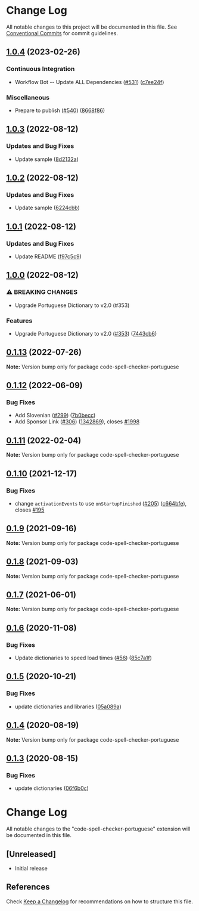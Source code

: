 # Change Log

All notable changes to this project will be documented in this file.
See [Conventional Commits](https://conventionalcommits.org) for commit guidelines.

## [1.0.4](https://github.com/streetsidesoftware/vscode-cspell-dict-extensions/compare/code-spell-checker-portuguese@1.0.3...code-spell-checker-portuguese@1.0.4) (2023-02-26)


### Continuous Integration

* Workflow Bot -- Update ALL Dependencies ([#531](https://github.com/streetsidesoftware/vscode-cspell-dict-extensions/issues/531)) ([c7ee24f](https://github.com/streetsidesoftware/vscode-cspell-dict-extensions/commit/c7ee24f30552a6e8904a8d489b8a76ddcd3eedec))


### Miscellaneous

* Prepare to publish ([#540](https://github.com/streetsidesoftware/vscode-cspell-dict-extensions/issues/540)) ([8668f86](https://github.com/streetsidesoftware/vscode-cspell-dict-extensions/commit/8668f86b5fe3bf076cc44db54ec9b15d2f137623))

## [1.0.3](https://github.com/streetsidesoftware/vscode-cspell-dict-extensions/compare/code-spell-checker-portuguese@1.0.2...code-spell-checker-portuguese@1.0.3) (2022-08-12)


### Updates and Bug Fixes

* Update sample ([8d2132a](https://github.com/streetsidesoftware/vscode-cspell-dict-extensions/commit/8d2132ac0e337bc2d043fdcdd2cc6a4eaee78fac))

## [1.0.2](https://github.com/streetsidesoftware/vscode-cspell-dict-extensions/compare/code-spell-checker-portuguese@1.0.1...code-spell-checker-portuguese@1.0.2) (2022-08-12)


### Updates and Bug Fixes

* Update sample ([6224cbb](https://github.com/streetsidesoftware/vscode-cspell-dict-extensions/commit/6224cbb8e44345375810c34603db7d856bd01ad6))

## [1.0.1](https://github.com/streetsidesoftware/vscode-cspell-dict-extensions/compare/code-spell-checker-portuguese@1.0.0...code-spell-checker-portuguese@1.0.1) (2022-08-12)


### Updates and Bug Fixes

* Update README ([f97c5c9](https://github.com/streetsidesoftware/vscode-cspell-dict-extensions/commit/f97c5c9fc6cd3b801f13c7e97abcb6b48c881cd8))

## [1.0.0](https://github.com/streetsidesoftware/vscode-cspell-dict-extensions/compare/code-spell-checker-portuguese@0.1.13...code-spell-checker-portuguese@1.0.0) (2022-08-12)


### ⚠ BREAKING CHANGES

* Upgrade Portuguese Dictionary to v2.0 (#353)

### Features

* Upgrade Portuguese Dictionary to v2.0 ([#353](https://github.com/streetsidesoftware/vscode-cspell-dict-extensions/issues/353)) ([7443cb6](https://github.com/streetsidesoftware/vscode-cspell-dict-extensions/commit/7443cb6c282a286b9e48d62b8b76f2074162eb64))

## [0.1.13](https://github.com/streetsidesoftware/vscode-cspell-dict-extensions/compare/code-spell-checker-portuguese@0.1.12...code-spell-checker-portuguese@0.1.13) (2022-07-26)

**Note:** Version bump only for package code-spell-checker-portuguese





## [0.1.12](https://github.com/streetsidesoftware/vscode-cspell-dict-extensions/compare/code-spell-checker-portuguese@0.1.11...code-spell-checker-portuguese@0.1.12) (2022-06-09)


### Bug Fixes

* Add Slovenian ([#299](https://github.com/streetsidesoftware/vscode-cspell-dict-extensions/issues/299)) ([7b0becc](https://github.com/streetsidesoftware/vscode-cspell-dict-extensions/commit/7b0becc910e11e674ad32be812aa5e138b005219))
* Add Sponsor Link ([#306](https://github.com/streetsidesoftware/vscode-cspell-dict-extensions/issues/306)) ([1342869](https://github.com/streetsidesoftware/vscode-cspell-dict-extensions/commit/13428699ee20f6b6a597dd2638d5633f2a53c9cf)), closes [#1998](https://github.com/streetsidesoftware/vscode-cspell-dict-extensions/issues/1998)





## [0.1.11](https://github.com/streetsidesoftware/vscode-cspell-dict-extensions/compare/code-spell-checker-portuguese@0.1.10...code-spell-checker-portuguese@0.1.11) (2022-02-04)

**Note:** Version bump only for package code-spell-checker-portuguese





## [0.1.10](https://github.com/streetsidesoftware/vscode-cspell-dict-extensions/compare/code-spell-checker-portuguese@0.1.9...code-spell-checker-portuguese@0.1.10) (2021-12-17)


### Bug Fixes

* change `activationEvents` to use `onStartupFinished` ([#205](https://github.com/streetsidesoftware/vscode-cspell-dict-extensions/issues/205)) ([c664bfe](https://github.com/streetsidesoftware/vscode-cspell-dict-extensions/commit/c664bfe88497c9eaf82aa5549734d99db9194001)), closes [#195](https://github.com/streetsidesoftware/vscode-cspell-dict-extensions/issues/195)





## [0.1.9](https://github.com/streetsidesoftware/vscode-cspell-dict-extensions/compare/code-spell-checker-portuguese@0.1.8...code-spell-checker-portuguese@0.1.9) (2021-09-16)

**Note:** Version bump only for package code-spell-checker-portuguese





## [0.1.8](https://github.com/streetsidesoftware/vscode-cspell-dict-extensions/compare/code-spell-checker-portuguese@0.1.7...code-spell-checker-portuguese@0.1.8) (2021-09-03)

**Note:** Version bump only for package code-spell-checker-portuguese





## [0.1.7](https://github.com/streetsidesoftware/vscode-cspell-dict-extensions/compare/code-spell-checker-portuguese@0.1.6...code-spell-checker-portuguese@0.1.7) (2021-06-01)

**Note:** Version bump only for package code-spell-checker-portuguese





## [0.1.6](https://github.com/streetsidesoftware/vscode-cspell-dict-extensions/compare/code-spell-checker-portuguese@0.1.5...code-spell-checker-portuguese@0.1.6) (2020-11-08)


### Bug Fixes

* Update dictionaries to speed load times ([#56](https://github.com/streetsidesoftware/vscode-cspell-dict-extensions/issues/56)) ([85c7a1f](https://github.com/streetsidesoftware/vscode-cspell-dict-extensions/commit/85c7a1f3363945594f6d86dbb7dae7f4c95a76e7))





## [0.1.5](https://github.com/streetsidesoftware/vscode-cspell-dict-extensions/compare/code-spell-checker-portuguese@0.1.4...code-spell-checker-portuguese@0.1.5) (2020-10-21)


### Bug Fixes

* update dictionaries and libraries ([05a089a](https://github.com/streetsidesoftware/vscode-cspell-dict-extensions/commit/05a089add3e0e3606ac1604df1539adfb272461f))





## [0.1.4](https://github.com/streetsidesoftware/vscode-cspell-dict-extensions/compare/code-spell-checker-portuguese@0.1.3...code-spell-checker-portuguese@0.1.4) (2020-08-19)

**Note:** Version bump only for package code-spell-checker-portuguese





## [0.1.3](https://github.com/streetsidesoftware/vscode-cspell-dict-extensions/compare/code-spell-checker-portuguese@0.1.2...code-spell-checker-portuguese@0.1.3) (2020-08-15)


### Bug Fixes

* update dictionaries ([06f6b0c](https://github.com/streetsidesoftware/vscode-cspell-dict-extensions/commit/06f6b0cd9c011d55de841aa75591422a18d8a8f6))





# Change Log
All notable changes to the "code-spell-checker-portuguese" extension will be documented in this file.

## [Unreleased]
- Initial release

## References
Check [Keep a Changelog](http://keepachangelog.com/) for recommendations on how to structure this file.
